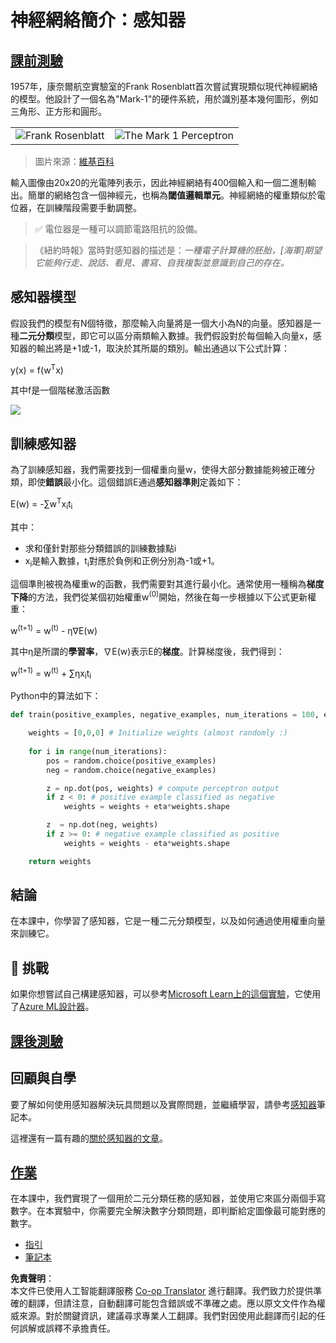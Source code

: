 <!--
CO_OP_TRANSLATOR_METADATA:
{
  "original_hash": "0c37770bba4fff3c71dc00eb261ee61b",
  "translation_date": "2025-08-24T22:10:32+00:00",
  "source_file": "lessons/3-NeuralNetworks/03-Perceptron/README.md",
  "language_code": "hk"
}
-->
# 神經網絡簡介：感知器

## [課前測驗](https://ff-quizzes.netlify.app/en/ai/quiz/5)

1957年，康奈爾航空實驗室的Frank Rosenblatt首次嘗試實現類似現代神經網絡的模型。他設計了一個名為"Mark-1"的硬件系統，用於識別基本幾何圖形，例如三角形、正方形和圓形。

|      |      |
|--------------|-----------|
|<img src='images/Rosenblatt-wikipedia.jpg' alt='Frank Rosenblatt'/> | <img src='images/Mark_I_perceptron_wikipedia.jpg' alt='The Mark 1 Perceptron' />|

> 圖片來源：[維基百科](https://en.wikipedia.org/wiki/Perceptron)

輸入圖像由20x20的光電陣列表示，因此神經網絡有400個輸入和一個二進制輸出。簡單的網絡包含一個神經元，也稱為**閾值邏輯單元**。神經網絡的權重類似於電位器，在訓練階段需要手動調整。

> ✅ 電位器是一種可以調節電路阻抗的設備。

> 《紐約時報》當時對感知器的描述是：*一種電子計算機的胚胎，[海軍]期望它能夠行走、說話、看見、書寫、自我複製並意識到自己的存在。*

## 感知器模型

假設我們的模型有N個特徵，那麼輸入向量將是一個大小為N的向量。感知器是一種**二元分類**模型，即它可以區分兩類輸入數據。我們假設對於每個輸入向量x，感知器的輸出將是+1或-1，取決於其所屬的類別。輸出通過以下公式計算：

y(x) = f(w<sup>T</sup>x)

其中f是一個階梯激活函數

<!-- img src="http://www.sciweavers.org/tex2img.php?eq=f%28x%29%20%3D%20%5Cbegin%7Bcases%7D%0A%20%20%20%20%20%20%20%20%20%2B1%20%26%20x%20%5Cgeq%200%20%5C%5C%0A%20%20%20%20%20%20%20%20%20-1%20%26%20x%20%3C%200%0A%20%20%20%20%20%20%20%5Cend%7Bcases%7D%20%5C%5C%0A&bc=White&fc=Black&im=jpg&fs=12&ff=arev&edit=0" align="center" border="0" alt="f(x) = \begin{cases} +1 & x \geq 0 \\ -1 & x < 0 \end{cases} \\" width="154" height="50" / -->
<img src="images/activation-func.png"/>

## 訓練感知器

為了訓練感知器，我們需要找到一個權重向量w，使得大部分數據能夠被正確分類，即使**錯誤**最小化。這個錯誤E通過**感知器準則**定義如下：

E(w) = -∑w<sup>T</sup>x<sub>i</sub>t<sub>i</sub>

其中：

* 求和僅針對那些分類錯誤的訓練數據點i
* x<sub>i</sub>是輸入數據，t<sub>i</sub>對應於負例和正例分別為-1或+1。

這個準則被視為權重w的函數，我們需要對其進行最小化。通常使用一種稱為**梯度下降**的方法，我們從某個初始權重w<sup>(0)</sup>開始，然後在每一步根據以下公式更新權重：

w<sup>(t+1)</sup> = w<sup>(t)</sup> - η∇E(w)

其中η是所謂的**學習率**，∇E(w)表示E的**梯度**。計算梯度後，我們得到：

w<sup>(t+1)</sup> = w<sup>(t)</sup> + ∑ηx<sub>i</sub>t<sub>i</sub>

Python中的算法如下：

```python
def train(positive_examples, negative_examples, num_iterations = 100, eta = 1):

    weights = [0,0,0] # Initialize weights (almost randomly :)
        
    for i in range(num_iterations):
        pos = random.choice(positive_examples)
        neg = random.choice(negative_examples)

        z = np.dot(pos, weights) # compute perceptron output
        if z < 0: # positive example classified as negative
            weights = weights + eta*weights.shape

        z  = np.dot(neg, weights)
        if z >= 0: # negative example classified as positive
            weights = weights - eta*weights.shape

    return weights
```

## 結論

在本課中，你學習了感知器，它是一種二元分類模型，以及如何通過使用權重向量來訓練它。

## 🚀 挑戰

如果你想嘗試自己構建感知器，可以參考[Microsoft Learn上的這個實驗](https://docs.microsoft.com/en-us/azure/machine-learning/component-reference/two-class-averaged-perceptron?WT.mc_id=academic-77998-cacaste)，它使用了[Azure ML設計器](https://docs.microsoft.com/en-us/azure/machine-learning/concept-designer?WT.mc_id=academic-77998-cacaste)。

## [課後測驗](https://ff-quizzes.netlify.app/en/ai/quiz/6)

## 回顧與自學

要了解如何使用感知器解決玩具問題以及實際問題，並繼續學習，請參考[感知器](../../../../../lessons/3-NeuralNetworks/03-Perceptron/Perceptron.ipynb)筆記本。

這裡還有一篇有趣的[關於感知器的文章](https://towardsdatascience.com/what-is-a-perceptron-basics-of-neural-networks-c4cfea20c590)。

## [作業](lab/README.md)

在本課中，我們實現了一個用於二元分類任務的感知器，並使用它來區分兩個手寫數字。在本實驗中，你需要完全解決數字分類問題，即判斷給定圖像最可能對應的數字。

* [指引](lab/README.md)
* [筆記本](../../../../../lessons/3-NeuralNetworks/03-Perceptron/lab/PerceptronMultiClass.ipynb)

**免責聲明**：  
本文件已使用人工智能翻譯服務 [Co-op Translator](https://github.com/Azure/co-op-translator) 進行翻譯。我們致力於提供準確的翻譯，但請注意，自動翻譯可能包含錯誤或不準確之處。應以原文文件作為權威來源。對於關鍵資訊，建議尋求專業人工翻譯。我們對因使用此翻譯而引起的任何誤解或誤釋不承擔責任。